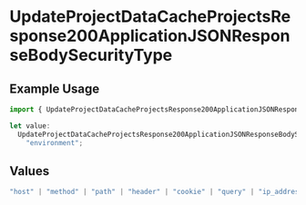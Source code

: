 # UpdateProjectDataCacheProjectsResponse200ApplicationJSONResponseBodySecurityType

## Example Usage

```typescript
import { UpdateProjectDataCacheProjectsResponse200ApplicationJSONResponseBodySecurityType } from "@vercel/sdk/models/operations/updateprojectdatacache.js";

let value:
  UpdateProjectDataCacheProjectsResponse200ApplicationJSONResponseBodySecurityType =
    "environment";
```

## Values

```typescript
"host" | "method" | "path" | "header" | "cookie" | "query" | "ip_address" | "protocol" | "scheme" | "environment" | "region"
```